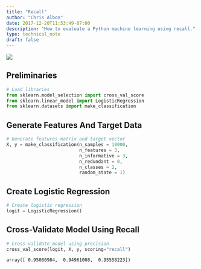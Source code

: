 ```yaml
---
title: "Recall"
author: "Chris Albon"
date: 2017-12-20T11:53:49-07:00
description: "How to evaluate a Python machine learning using recall."
type: technical_note
draft: false
---
```

<a alt="Recall" href="https://machinelearningflashcards.com">
    <img src="/images/machine_learning_flashcards/Recall_print.png" class="flashcard center-block">
</a>

## Preliminaries


```python
# Load libraries
from sklearn.model_selection import cross_val_score
from sklearn.linear_model import LogisticRegression
from sklearn.datasets import make_classification
```

## Generate Features And Target Data


```python
# Generate features matrix and target vector
X, y = make_classification(n_samples = 10000,
                           n_features = 3,
                           n_informative = 3,
                           n_redundant = 0,
                           n_classes = 2,
                           random_state = 1)
```

## Create Logistic Regression


```python
# Create logistic regression
logit = LogisticRegression()
```

## Cross-Validate Model Using Recall


```python
# Cross-validate model using precision
cross_val_score(logit, X, y, scoring="recall")
```




    array([ 0.95080984,  0.94961008,  0.95558223])


